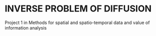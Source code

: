 # INVERSE PROBLEM OF DIFFUSION
Project 1 in Methods for spatial and spatio-temporal data and value of information analysis 
